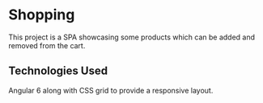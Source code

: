 # Shopping

This project is a SPA showcasing some products which can be added and removed from the cart.

## Technologies Used

Angular 6 along with CSS grid to provide a responsive layout.
